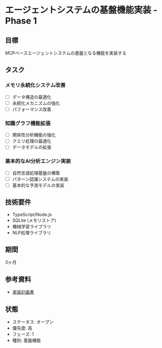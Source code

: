# エージェントシステムの基盤機能実装 - Phase 1

## 目標
MCPベースエージェントシステムの基盤となる機能を実装する

## タスク
### メモリ永続化システム改善
- [ ] データ構造の最適化
- [ ] 永続化メカニズムの強化
- [ ] パフォーマンス改善

### 知識グラフ機能拡張
- [ ] 関係性分析機能の強化
- [ ] クエリ処理の最適化
- [ ] データモデルの拡張

### 基本的なAI分析エンジン実装
- [ ] 自然言語処理基盤の構築
- [ ] パターン認識システムの実装
- [ ] 基本的な予測モデルの実装

## 技術要件
- TypeScript/Node.js
- SQLite (メモリストア)
- 機械学習ライブラリ
- NLP処理ライブラリ

## 期間
3ヶ月

## 参考資料
- [実装計画書](../docs/implementation-plan.md)

## 状態
- ステータス: オープン
- 優先度: 高
- フェーズ: 1
- 種別: 基盤機能
